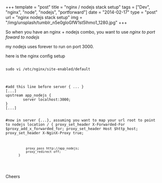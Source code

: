 +++
template = "post"
title = "nginx / nodejs stack setup"
tags = ["Dev", "nginx", "node", "nodejs", "portforward"]
date = "2014-02-17"
type = "post"
url = "nginx nodejs stack setup"
img = "/img/unsplash/tumblr_n5e0gloGfW1st5lhmo1_1280.jpg"
+++
<p>So when you have an nginx + nodejs combo, you want to use <i>nginx to port foward to nodejs</i></p>
<p>my nodejs uses forever to run on port 3000.</p>
<p>here is the nginx config setup</p>
<pre>
<code class="language-bash">
sudo vi /etc/nginx/site-enabled/default
</code>
</pre>
<pre>
<code class="language-bash">
#add this line before server { ... }
[...]
upstream app_nodejs {
        server localhost:3000;
}
[...]

#now in server {...}, assuming you want to map your url root to point to nodejs
location / {
               proxy_set_header X-Forwarded-For $proxy_add_x_forwarded_for;
               proxy_set_header Host $http_host;
               proxy_set_header X-NginX-Proxy true;

               proxy_pass http://app_nodejs;
               proxy_redirect off;
           }

</code>
</pre>
<p>Cheers</p>
